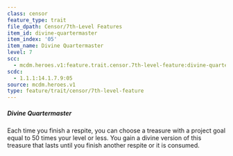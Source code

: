 ```yaml
---
class: censor
feature_type: trait
file_dpath: Censor/7th-Level Features
item_id: divine-quartermaster
item_index: '05'
item_name: Divine Quartermaster
level: 7
scc:
  - mcdm.heroes.v1:feature.trait.censor.7th-level-feature:divine-quartermaster
scdc:
  - 1.1.1:14.1.7.9:05
source: mcdm.heroes.v1
type: feature/trait/censor/7th-level-feature
---
```


##### Divine Quartermaster

Each time you finish a respite, you can choose a treasure with a project goal equal to 50 times your level or less. You gain a divine version of this treasure that lasts until you finish another respite or it is consumed.

